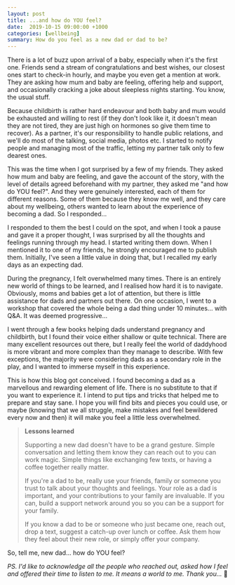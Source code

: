 ```yaml
---
layout: post
title: ...and how do YOU feel?
date:  2019-10-15 09:00:00 +1000
categories: [wellbeing]
summary: How do you feel as a new dad or dad to be?
---
```


There is a lot of buzz upon arrival of a baby, especially when it's the first one. Friends send a stream of congratulations and best wishes, our closest ones start to check-in hourly, and maybe you even get a mention at work. They are asking how mum and baby are feeling, offering help and support, and occasionally cracking a joke about sleepless nights starting. You know, the usual stuff.

Because childbirth is rather hard endeavour and both baby and mum would be exhausted and willing to rest (if they don't look like it, it doesn't mean they are not tired, they are just high on hormones so give them time to recover). As a partner, it's our responsibility to handle public relations, and we'll do most of the talking, social media, photos etc. I started to notify people and managing most of the traffic, letting my partner talk only to few dearest ones.

This was the time when I got surprised by a few of my friends. They asked how mum and baby are feeling, and gave the account of the story, with the level of details agreed beforehand with my partner, they asked me "and how do YOU feel?". And they were genuinely interested, each of them for different reasons. Some of them because they know me well, and they care about my wellbeing, others wanted to learn about the experience of becoming a dad. So I responded...

I responded to them the best I could on the spot, and when I took a pause and gave it a proper thought, I was surprised by all the thoughts and feelings running through my head.  I started writing them down. When I mentioned it to one of my friends, he strongly encouraged me to publish them. Initially, I've seen a little value in doing that, but I recalled my early days as an expecting dad.

During the pregnancy, I felt overwhelmed many times. There is an entirely new world of things to be learned, and I realised how hard it is to navigate. Obviously, moms and babies get a lot of attention, but there is little assistance for dads and partners out there. On one occasion, I went to a workshop that covered the whole being a dad thing under 10 minutes... with Q&A. It was deemed progressive...

I went through a few books helping dads understand pregnancy and childbirth, but I found their voice either shallow or quite technical. There are many excellent resources out there, but I really feel the world of daddyhood is more vibrant and more complex than they manage to describe. With few exceptions, the majority were considering dads as a secondary role in the play, and I wanted to immerse myself in this experience.

This is how this blog got conceived. I found becoming a dad as a marvellous and rewarding element of life. There is no substitute to that if you want to experience it. I intend to put tips and tricks that helped me to prepare and stay sane. I hope you will find bits and pieces you could use, or maybe (knowing that we all struggle, make mistakes and feel bewildered every now and then) it will make you feel a little less overwhelmed.

> **Lessons learned**
>
> Supporting a new dad doesn't have to be a grand gesture. Simple conversation and letting them know they can reach out to you can work magic. Simple things like exchanging few texts, or having a coffee together really matter.
>
>If you're a dad to be, really use your friends, family or someone you trust to talk about your thoughts and feelings. Your role as a dad is important, and your contributions to your family are invaluable. If you can, build a support network around you so you can be a support for your family.
>
>If you know a dad to be or someone who just became one, reach out, drop a text, suggest a catch-up over lunch or coffee. Ask them how they feel about their new role, or simply offer your company.

So, tell me, new dad... how do YOU feel?

*PS. I'd like to acknowledge all the people who reached out, asked how I feel and offered their time to listen to me. It means a world to me. Thank you...* 🙏
